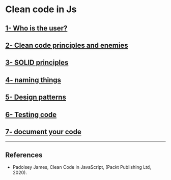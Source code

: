 # Clean code in Js

## [1- Who is the user?](./1-who-is-the-user/README.md)

## [2- Clean code principles and enemies](./2-clean-code-principles-enemies/README.md)

## [3- SOLID principles](./3-solid-principles/README.md)

## [4- naming things](./4-naming-things/README.md)

## [5- Design patterns](./5-design-patterns/README.md)

## [6- Testing code](./6-testing-code/README.md)

## [7- document your code](./7-document-your-code/README.md)

---

## References

- Padolsey James, Clean Code in JavaScript, (Packt Publishing Ltd, 2020).
